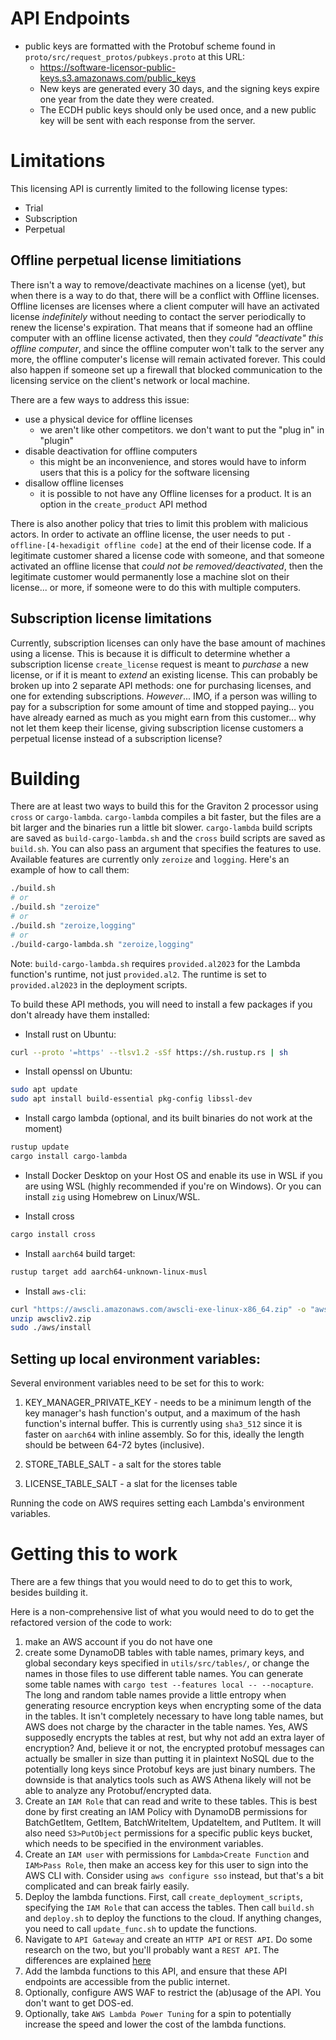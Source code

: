 # API Endpoints
* public keys are formatted with the Protobuf scheme found in `proto/src/request_protos/pubkeys.proto` at this URL:
  * https://software-licensor-public-keys.s3.amazonaws.com/public_keys
  * New keys are generated every 30 days, and the signing keys expire one year from the date they were created.
  * The ECDH public keys should only be used once, and a new public key will be sent with each response from the server.

# Limitations

This licensing API is currently limited to the following license types:

* Trial
* Subscription
* Perpetual

## Offline perpetual license limitiations

There isn't a way to remove/deactivate machines on a license (yet), but when there is a way to do that, there will be a conflict with Offline licenses. Offline licenses are licenses where a client computer will have an activated license *indefinitely* without needing to contact the server periodically to renew the license's expiration. That means that if someone had an offline computer with an offline license activated, then they *could "deactivate" this offline computer*, and since the offline computer won't talk to the server any more, the offline computer's license will remain activated forever. This could also happen if someone set up a firewall that blocked communication to the licensing service on the client's network or local machine.

There are a few ways to address this issue:

* use a physical device for offline licenses
  * we aren't like other competitors. we don't want to put the "plug in" in "plugin"
* disable deactivation for offline computers
  * this might be an inconvenience, and stores would have to inform users that this is a policy for the software licensing
* disallow offline licenses
  * it is possible to not have any Offline licenses for a product. It is an option in the `create_product` API method

There is also another policy that tries to limit this problem with malicious actors. In order to activate an offline license, the user needs to put `-offline-[4-hexadigit offline code]` at the end of their license code. If a legitimate customer shared a license code with someone, and that someone activated an offline license that *could not be removed/deactivated*, then the legitimate customer would permanently lose a machine slot on their license... or more, if someone were to do this with multiple computers.

## Subscription license limitations

Currently, subscription licenses can only have the base amount of machines using a license. This is because it is difficult to determine whether a subscription license `create_license` request is meant to *purchase* a new license, or if it is meant to *extend* an existing license. This can probably be broken up into 2 separate API methods: one for purchasing licenses, and one for extending subscriptions. *However*... IMO, if a person was willing to pay for a subscription for some amount of time and stopped paying... you have already earned as much as you might earn from this customer... why not let them keep their license, giving subscription license customers a perpetual license instead of a subscription license?

# Building

There are at least two ways to build this for the Graviton 2 processor using `cross` or `cargo-lambda`. `cargo-lambda` compiles a bit faster, but the files are a bit larger and the binaries run a little bit slower. `cargo-lambda` build scripts are saved as `build-cargo-lambda.sh` and the `cross` build scripts are saved as `build.sh`. You can also pass an argument that specifies the features to use. Available features are currently only `zeroize` and `logging`. Here's an example of how to call them:

```bash
./build.sh
# or
./build.sh "zeroize"
# or
./build.sh "zeroize,logging"
# or
./build-cargo-lambda.sh "zeroize,logging"
```

Note: `build-cargo-lambda.sh` requires `provided.al2023` for the Lambda function's runtime, not just `provided.al2`. The runtime is set to `provided.al2023` in the deployment scripts.

To build these API methods, you will need to install a few packages if you don't already have them installed:

* Install rust on Ubuntu:

```bash
curl --proto '=https' --tlsv1.2 -sSf https://sh.rustup.rs | sh
```

* Install openssl on Ubuntu:

```bash
sudo apt update
sudo apt install build-essential pkg-config libssl-dev
```

* Install cargo lambda (optional, and its built binaries do not work at the moment)

```bash
rustup update
cargo install cargo-lambda
```

* Install Docker Desktop on your Host OS and enable its use in WSL if you are using WSL (highly recommended if you're on Windows). Or you can install `zig` using Homebrew on Linux/WSL.

* Install cross

```bash
cargo install cross
```

* Install `aarch64` build target:

```bash
rustup target add aarch64-unknown-linux-musl
```

* Install `aws-cli`:

```bash
curl "https://awscli.amazonaws.com/awscli-exe-linux-x86_64.zip" -o "awscliv2.zip"
unzip awscliv2.zip
sudo ./aws/install
```

## Setting up local environment variables:

Several environment variables need to be set for this to work:

1. KEY_MANAGER_PRIVATE_KEY - needs to be a minimum length of the key manager's hash function's output, and a maximum of the hash function's internal buffer. This is currently using `sha3_512` since it is faster on `aarch64` with inline assembly. So for this, ideally the length should be between 64-72 bytes (inclusive).

2. STORE_TABLE_SALT - a salt for the stores table

3. LICENSE_TABLE_SALT - a slat for the licenses table

Running the code on AWS requires setting each Lambda's environment variables.

# Getting this to work

There are a few things that you would need to do to get this to work, besides building it.

Here is a non-comprehensive list of what you would need to do to get the refactored version of the code to work:

1. make an AWS account if you do not have one
2. create some DynamoDB tables with table names, primary keys, and global secondary keys specified in `utils/src/tables/`, or change the names in those files to use different table names. You can generate some table names with `cargo test --features local -- --nocapture`. The long and random table names provide a little entropy when generating resource encryption keys when encrypting some of the data in the tables. It isn't completely necessary to have long table names, but AWS does not charge by the character in the table names. Yes, AWS supposedly encrypts the tables at rest, but why not add an extra layer of encryption? And, believe it or not, the encrypted protobuf messages can actually be smaller in size than putting it in plaintext NoSQL due to the potentially long keys since Protobuf keys are just binary numbers. The downside is that analytics tools such as AWS Athena likely will not be able to analyze any Protobuf/encrypted data.
3. Create an `IAM Role` that can read and write to these tables. This is best done by first creating an IAM Policy with DynamoDB permissions for BatchGetItem, GetItem, BatchWriteItem, UpdateItem, and PutItem. It will also need `S3>PutObject` permissions for a specific public keys bucket, which needs to be specified in the environment variables.
4. Create an `IAM user` with permissions for `Lambda>Create Function` and `IAM>Pass Role`, then make an access key for this user to sign into the AWS CLI with. Consider using `aws configure sso` instead, but that's a bit complicated and can break fairly easily.
5. Deploy the lambda functions. First, call `create_deployment_scripts`, specifying the `IAM Role` that can access the tables. Then call `build.sh` and `deploy.sh` to deploy the functions to the cloud. If anything changes, you need to call `update_func.sh` to update the functions.
6. Navigate to `API Gateway` and create an `HTTP API` or `REST API`. Do some research on the two, but you'll probably want a `REST API`. The differences are explained [here](https://docs.aws.amazon.com/apigateway/latest/developerguide/http-api-vs-rest.html)
7. Add the lambda functions to this API, and ensure that these API endpoints are accessible from the public internet.
8. Optionally, configure AWS WAF to restrict the (ab)usage of the API. You don't want to get DOS-ed.
9. Optionally, take `AWS Lambda Power Tuning` for a spin to potentially increase the speed and lower the cost of the lambda functions.